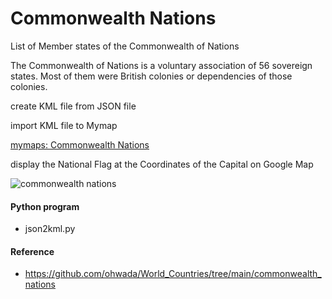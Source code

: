 Commonwealth Nations
===============

List of Member states of the Commonwealth of Nations

The Commonwealth of Nations is a voluntary association of 56 sovereign states. 
Most of them were British colonies or dependencies of those colonies.

create KML file from JSON file

import KML file to Mymap

[mymaps: Commonwealth Nations](https://www.google.com/maps/d/viewer?mid=1MAjXY2vs3GPAc0xFa7LfhQgSl8z_MY4&ll=1.9759330820687566%2C0&z=2)

display the National Flag at the Coordinates of the Capital on Google Map

![commonwealth nations](https://github.com/ohwada/World_Countries/blob/main/national_flags_gmap/commonwealth_nations/screenshots/ommonwealth_nations.png)

#### Python program
- json2kml.py

#### Reference
- https://github.com/ohwada/World_Countries/tree/main/commonwealth_nations
